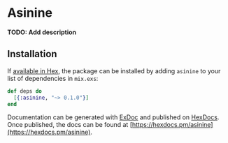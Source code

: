 # Asinine

**TODO: Add description**

## Installation

If [available in Hex](https://hex.pm/docs/publish), the package can be installed
by adding `asinine` to your list of dependencies in `mix.exs`:

```elixir
def deps do
  [{:asinine, "~> 0.1.0"}]
end
```

Documentation can be generated with [ExDoc](https://github.com/elixir-lang/ex_doc)
and published on [HexDocs](https://hexdocs.pm). Once published, the docs can
be found at [https://hexdocs.pm/asinine](https://hexdocs.pm/asinine).

